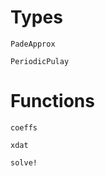 # Types

```@docs
PadeApprox
```

```@docs
PeriodicPulay
```

# Functions


```@docs
coeffs
```    

```@docs
xdat
``` 

```@docs
solve!
```